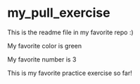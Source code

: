 # my_pull_exercise



This is the readme file in my favorite repo :)


My favorite color is green


My favorite number is 3

This is my favorite practice exercise so far!
